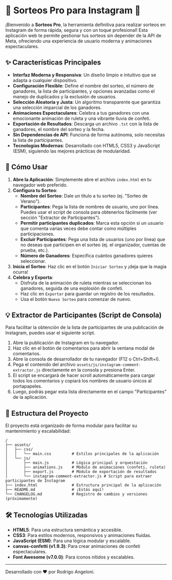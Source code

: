 # 🎉 Sorteos Pro para Instagram 🎉

¡Bienvenido a **Sorteos Pro**, la herramienta definitiva para realizar sorteos en Instagram de forma rápida, segura y con un toque profesional! Esta aplicación web te permite gestionar tus sorteos sin depender de la API de Meta, ofreciendo una experiencia de usuario moderna y animaciones espectaculares.

## ✨ Características Principales

- **Interfaz Moderna y Responsiva**: Un diseño limpio e intuitivo que se adapta a cualquier dispositivo.
- **Configuración Flexible**: Define el nombre del sorteo, el número de ganadores, la lista de participantes, y opciones avanzadas como el manejo de duplicados y la exclusión de usuarios.
- **Selección Aleatoria y Justa**: Un algoritmo transparente que garantiza una selección imparcial de los ganadores.
- **Animaciones Espectaculares**: Celebra a tus ganadores con una emocionante animación de ruleta y una vibrante lluvia de confeti.
- **Exportación de Resultados**: Descarga un archivo `.txt` con la lista de ganadores, el nombre del sorteo y la fecha.
- **Sin Dependencias de API**: Funciona de forma autónoma, solo necesitas la lista de participantes.
- **Tecnologías Modernas**: Desarrollado con HTML5, CSS3 y JavaScript (ESM), siguiendo las mejores prácticas de modularidad.

## 🚀 Cómo Usar

1.  **Abre la Aplicación**: Simplemente abre el archivo `index.html` en tu navegador web preferido.
2.  **Configura tu Sorteo**:
    -   **Nombre del Sorteo**: Dale un título a tu sorteo (ej. "Sorteo de Verano").
    -   **Participantes**: Pega la lista de nombres de usuario, uno por línea. Puedes usar el script de consola para obtenerlos fácilmente (ver sección "Extractor de Participantes").
    -   **Permitir participantes duplicados**: Marca esta opción si un usuario que comenta varias veces debe contar como múltiples participaciones.
    -   **Excluir Participantes**: Pega una lista de usuarios (uno por línea) que no deseas que participen en el sorteo (ej. el organizador, cuentas de prueba, etc.).
    -   **Número de Ganadores**: Especifica cuántos ganadores quieres seleccionar.
3.  **Inicia el Sorteo**: Haz clic en el botón `Iniciar Sorteo` y ¡deja que la magia ocurra!
4.  **Celebra y Exporta**:
    -   Disfruta de la animación de ruleta mientras se seleccionan los ganadores, seguida de una explosión de confeti.
    -   Haz clic en `Exportar` para guardar un registro de los resultados.
    -   Usa el botón `Nuevo Sorteo` para comenzar de nuevo.

## 💡 Extractor de Participantes (Script de Consola)

Para facilitar la obtención de la lista de participantes de una publicación de Instagram, puedes usar el siguiente script.

1.  Abre la publicación de Instagram en tu navegador.
2.  Haz clic en el botón de comentarios para abrir la ventana modal de comentarios.
3.  Abre la consola de desarrollador de tu navegador (F12 o Ctrl+Shift+I).
4.  Pega el contenido del archivo `assets/js/instagram-comment-extractor.js` directamente en la consola y presiona Enter.
5.  El script se encargará de hacer scroll automáticamente para cargar todos los comentarios y copiará los nombres de usuario únicos al portapapeles.
6.  Luego, podrás pegar esta lista directamente en el campo "Participantes" de la aplicación.

## 📂 Estructura del Proyecto

El proyecto está organizado de forma modular para facilitar su mantenimiento y escalabilidad:

```
/
├── assets/
│   ├── css/
│   │   └── main.css         # Estilos principales de la aplicación
│   └── js/
│       ├── main.js          # Lógica principal y orquestación
│       ├── animations.js    # Módulo de animaciones (confeti, ruleta)
│       ├── export.js        # Módulo de exportación de resultados
│       └── instagram-comment-extractor.js # Script para extraer participantes de Instagram
├── index.html               # Estructura principal de la aplicación
├── README.md                # ¡Estás aquí!
└── CHANGELOG.md             # Registro de cambios y versiones (próximamente)
```

## 🛠️ Tecnologías Utilizadas

-   **HTML5**: Para una estructura semántica y accesible.
-   **CSS3**: Para estilos modernos, responsivos y animaciones fluidas.
-   **JavaScript (ESM)**: Para una lógica modular y escalable.
-   **canvas-confetti (v1.9.3)**: Para crear animaciones de confeti espectaculares.
-   **Font Awesome (v7.0.0)**: Para iconos nítidos y escalables.

---

Desarrollado con ❤️ por Rodrigo Angeloni.